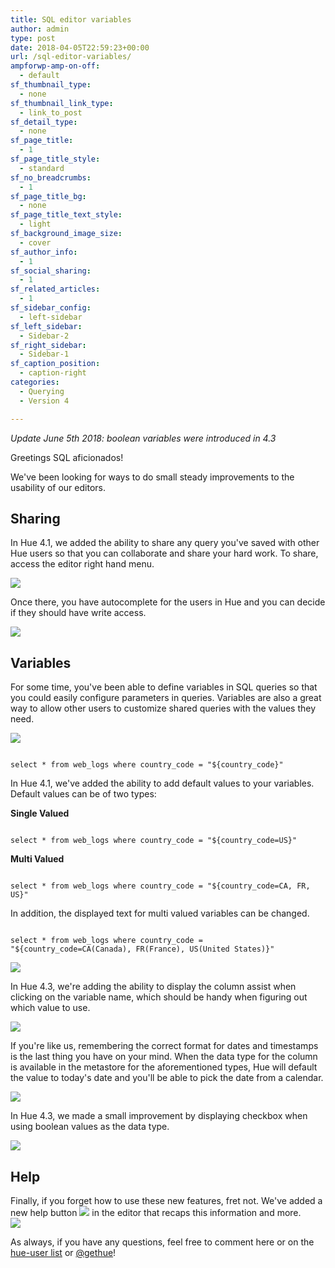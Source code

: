```yaml
---
title: SQL editor variables
author: admin
type: post
date: 2018-04-05T22:59:23+00:00
url: /sql-editor-variables/
ampforwp-amp-on-off:
  - default
sf_thumbnail_type:
  - none
sf_thumbnail_link_type:
  - link_to_post
sf_detail_type:
  - none
sf_page_title:
  - 1
sf_page_title_style:
  - standard
sf_no_breadcrumbs:
  - 1
sf_page_title_bg:
  - none
sf_page_title_text_style:
  - light
sf_background_image_size:
  - cover
sf_author_info:
  - 1
sf_social_sharing:
  - 1
sf_related_articles:
  - 1
sf_sidebar_config:
  - left-sidebar
sf_left_sidebar:
  - Sidebar-2
sf_right_sidebar:
  - Sidebar-1
sf_caption_position:
  - caption-right
categories:
  - Querying
  - Version 4

---
```

_Update June 5th 2018: boolean variables were introduced in 4.3_

<p class="p1">
  Greetings SQL aficionados!
</p>

<p class="p1">
  We've been looking for ways to do small steady improvements to the usability of our editors.
</p>

## Sharing

In Hue 4.1, we added the ability to share any query you've saved with other Hue users so that you can collaborate and share your hard work. To share, access the editor right hand menu.

<img src="https://cdn.gethue.com/uploads/2018/04/btn_share.png" class="alignnone size-full wp-image-5323" />

<p class="p1">
  Once there, you have autocomplete for the users in Hue and you can decide if they should have write access.
</p>

<img src="https://cdn.gethue.com/uploads/2018/04/modal_share.png" class="alignnone size-medium wp-image-5318" />

## Variables

<p class="p1">
  For some time, you've been able to define variables in SQL queries so that you could easily configure parameters in queries. Variables are also a great way to allow other users to customize shared queries with the values they need.
</p>

<img src="https://cdn.gethue.com/uploads/2018/04/variables_basic.png" class="alignnone size-medium wp-image-5319" />

<pre><code class="bash">
select * from web_logs where country_code = "${country_code}"
</code></pre>

<p class="p1">
  In Hue 4.1, we've added the ability to add default values to your variables. Default values can be of two types:
</p>

**Single Valued**

<pre><code class="bash">
select * from web_logs where country_code = "${country_code=US}"
</code></pre>

**Multi Valued**

<pre><code class="bash">
select * from web_logs where country_code = "${country_code=CA, FR, US}"
</code></pre>

<p class="p1">
  In addition, the displayed text for multi valued variables can be changed.
</p>

<pre><code class="bash">
select * from web_logs where country_code = "${country_code=CA(Canada), FR(France), US(United States)}"
</code></pre>

<img src="https://cdn.gethue.com/uploads/2018/04/variables_multi.png" class="alignnone size-full wp-image-5321" />

<p class="p1">
  In Hue 4.3, we're adding the ability to display the column assist when clicking on the variable name, which should be handy when figuring out which value to use.
</p>

<img src="https://cdn.gethue.com/uploads/2018/04/variables_popover.png" class="alignnone size-full wp-image-5322" />

<p class="p1">
  If you're like us, remembering the correct format for dates and timestamps is the last thing you have on your mind. When the data type for the column is available in the metastore for the aforementioned types, Hue will default the value to today's date and you'll be able to pick the date from a calendar.
</p>

<img src="https://cdn.gethue.com/uploads/2018/04/variables_calendar.png" class="alignnone size-medium wp-image-5320" />

<p class="p1">
  In Hue 4.3, we made a small improvement by displaying checkbox when using boolean values as the data type.
</p>

<img src="https://cdn.gethue.com/uploads/2018/04/Screen-Shot-2018-06-04-at-4.52.44-PM.png" class="size-full wp-image-5387" />

<p class="p1">
  <h2 class="p1">
    Help<br />
  </h2>

  <p>
    Finally, if you forget how to use these new features, fret not. We've added a new help button <a href="https://cdn.gethue.com/uploads/2018/04/button_help.png"><img src="https://cdn.gethue.com/uploads/2018/04/button_help.png"class="alignnone size-full wp-image-5316" /></a> in the editor that recaps this information and more.<br /> <a href="https://cdn.gethue.com/uploads/2018/04/Screen-Shot-2018-06-05-at-8.59.40-AM.png"><img src="https://cdn.gethue.com/uploads/2018/04/Screen-Shot-2018-06-05-at-8.59.40-AM.png"/></a>
  </p>

  <p class="p1">
    As always, if you have any questions, feel free to comment here or on the <a href="http://groups.google.com/a/cloudera.org/group/hue-user">hue-user list</a> or <a href="https://twitter.com/gethue">@gethue</a>!
  </p>

 [1]: https://cdn.gethue.com/uploads/2018/04/btn_share.png
 [2]: https://cdn.gethue.com/uploads/2018/04/modal_share.png
 [3]: https://cdn.gethue.com/uploads/2018/04/variables_basic.png
 [4]: https://cdn.gethue.com/uploads/2018/04/variables_multi.png
 [5]: https://cdn.gethue.com/uploads/2018/04/variables_popover.png
 [6]: https://cdn.gethue.com/uploads/2018/04/variables_calendar.png
 [7]: https://cdn.gethue.com/uploads/2018/04/Screen-Shot-2018-06-04-at-4.52.44-PM.png
